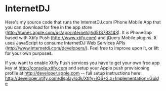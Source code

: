 InternetDJ
==========

Here's my source code that runs the InternetDJ.com iPhone Mobile App that you can download for free in the app store (http://itunes.apple.com/us/app/internetdj/id513783143). It is PhoneGap based with Xtify Push (http://www.xtify.com) and jQuery Mobile plugins. It uses JavaScript to consume InternetDJ Web Services APIs (http://www.internetdj.com/developers/). Feel free to improve upon it, or lift for your own purposes.

If you want to enable Xtify Push services you have to get your own free app key at http://console.xtify.com and setup your Apple push provisioning profile at http://developer.apple.com -- full setup instructions here: http://developer.xtify.com/display/sdk/Xtify+iOS+2.x+Implementation+Guide
